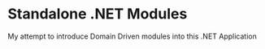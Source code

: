 # Standalone .NET Modules

My attempt to introduce Domain Driven modules into this .NET Application
